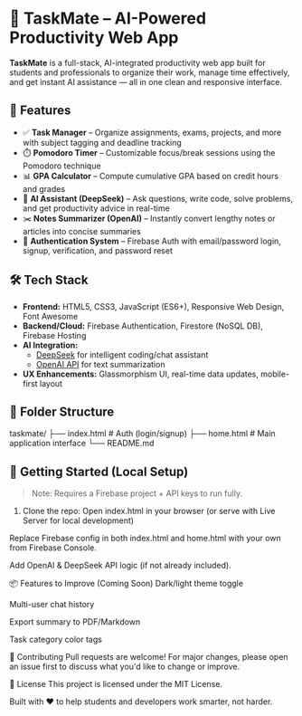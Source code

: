 # 🚀 TaskMate – AI-Powered Productivity Web App

**TaskMate** is a full-stack, AI-integrated productivity web app built for students and professionals to organize their work, manage time effectively, and get instant AI assistance — all in one clean and responsive interface.

## 🔧 Features

- ✅ **Task Manager** – Organize assignments, exams, projects, and more with subject tagging and deadline tracking
- ⏱️ **Pomodoro Timer** – Customizable focus/break sessions using the Pomodoro technique
- 📊 **GPA Calculator** – Compute cumulative GPA based on credit hours and grades
- 🤖 **AI Assistant (DeepSeek)** – Ask questions, write code, solve problems, and get productivity advice in real-time
- ✂️ **Notes Summarizer (OpenAI)** – Instantly convert lengthy notes or articles into concise summaries
- 🔐 **Authentication System** – Firebase Auth with email/password login, signup, verification, and password reset

## 🛠️ Tech Stack

- **Frontend:** HTML5, CSS3, JavaScript (ES6+), Responsive Web Design, Font Awesome
- **Backend/Cloud:** Firebase Authentication, Firestore (NoSQL DB), Firebase Hosting
- **AI Integration:** 
  - [DeepSeek](https://deepseek.com/) for intelligent coding/chat assistant
  - [OpenAI API](https://platform.openai.com/) for text summarization
- **UX Enhancements:** Glassmorphism UI, real-time data updates, mobile-first layout
## 📁 Folder Structure

taskmate/
├── index.html # Auth (login/signup)
├── home.html # Main application interface
└── README.md

## 🚀 Getting Started (Local Setup)

> Note: Requires a Firebase project + API keys to run fully.

1. Clone the repo:
Open index.html in your browser
(or serve with Live Server for local development)

Replace Firebase config in both index.html and home.html with your own from Firebase Console.

Add OpenAI & DeepSeek API logic (if not already included).

📦 Features to Improve (Coming Soon)
Dark/light theme toggle

Multi-user chat history

Export summary to PDF/Markdown

Task category color tags

🤝 Contributing
Pull requests are welcome! For major changes, please open an issue first to discuss what you'd like to change or improve.

📄 License
This project is licensed under the MIT License.

Built with ❤️ to help students and developers work smarter, not harder.

